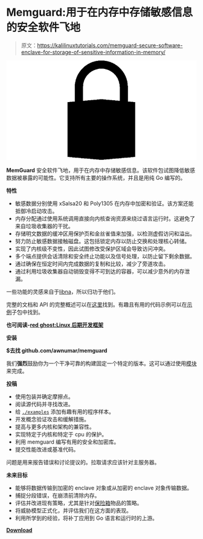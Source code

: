 # Memguard:用于在内存中存储敏感信息的安全软件飞地

> 原文：<https://kalilinuxtutorials.com/memguard-secure-software-enclave-for-storage-of-sensitive-information-in-memory/>

[![Memguard : Secure Software Enclave For Storage Of Sensitive Information In Memory](img//504bc9334a041834868178d7ba45e8ca.png "Memguard : Secure Software Enclave For Storage Of Sensitive Information In Memory")](https://1.bp.blogspot.com/-FCbqnyA6GPA/XUgehmeZpPI/AAAAAAAABsI/mZfwoY8Fms8odnwWnkOkxo4453A06aIkwCLcBGAs/s1600/Image-1.png)

**MemGuard** 安全软件飞地，用于在内存中存储敏感信息。该软件包试图降低敏感数据被暴露的可能性。它支持所有主要的操作系统，并且是用纯 Go 编写的。

**特性**

*   敏感数据分别使用 xSalsa20 和 Poly1305 在内存中加密和验证。该方案还能抵御冷启动攻击。
*   内存分配通过使用系统调用直接向内核查询资源来绕过语言运行时。这避免了来自垃圾收集器的干扰。
*   存储明文数据的缓冲区用保护页和金丝雀值来加强，以检测虚假访问和溢出。
*   努力防止敏感数据接触磁盘。这包括锁定内存以防止交换和处理核心转储。
*   实现了内核级不变性，因此试图修改受保护区域会导致访问冲突。
*   多个端点提供会话清除和安全终止功能以及信号处理，以防止留下剩余数据。
*   通过确保在恒定时间内完成数据的复制和比较，减少了旁道攻击。
*   通过利用垃圾收集器自动销毁变得不可到达的容器，可以减少意外的内存泄漏。

一些功能的灵感来自于[libna](https://github.com/jedisct1/libsodium)，所以归功于他们。

完整的文档和 API 的完整概述可以在[这里](https://godoc.org/github.com/awnumar/memguard)找到。有趣且有用的代码示例可以在[示例](https://github.com/awnumar/memguard/blob/master/examples)子包中找到。

**也可阅读-[red ghost:Linux 后期开发框架](https://kalilinuxtutorials.com/redghost-linux-post-exploitation-2/)**

**安装**

**$去找 github.com/awnumar/memguard**

我们**强烈**鼓励你为一个干净可靠的构建固定一个特定的版本。这可以通过使用[模块](https://github.com/golang/go/wiki/Modules)来完成。

**投稿**

*   使用包装并确定摩擦点。
*   阅读源代码并寻找改进。
*   给 [`./examples`](https://github.com/awnumar/memguard/blob/master/examples) 添加有趣有用的程序样本。
*   开发概念验证攻击和缓解措施。
*   提高与更多内核和架构的兼容性。
*   实现特定于内核和特定于 cpu 的保护。
*   利用 memguard 编写有用的安全和加密库。
*   提交性能改进或基准代码。

问题是用来报告错误和讨论提议的。拉取请求应该针对主服务器。

**未来目标**

*   能够将数据传输到加密的 enclave 对象或从加密的 enclave 对象传输数据。
*   捕捉分段错误，在崩溃前清除内存。
*   评估并改进现有策略，尤其是针对[保险箱](https://github.com/awnumar/memguard/blob/master/core/coffer.go)物品的策略。
*   将威胁模型正式化，并评估我们在这方面的表现。
*   利用所学到的经验，将补丁应用到 Go 语言和运行时的上游。

[**Download**](https://github.com/awnumar/memguard)